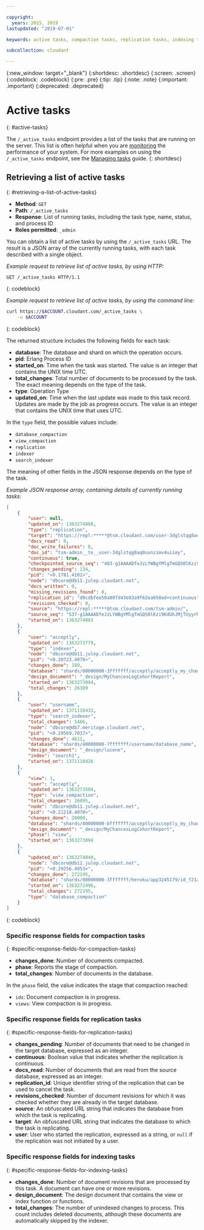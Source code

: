```yaml
---

copyright:
  years: 2015, 2019
lastupdated: "2019-07-01"

keywords: active tasks, compaction tasks, replication tasks, indexing tasks, 

subcollection: cloudant

---
```


{:new_window: target="_blank"}
{:shortdesc: .shortdesc}
{:screen: .screen}
{:codeblock: .codeblock}
{:pre: .pre}
{:tip: .tip}
{:note: .note}
{:important: .important}
{:deprecated: .deprecated}

<!-- Acrolinx: 2018-05-31 -->

# Active tasks
{: #active-tasks}

The `/_active_tasks` endpoint provides a list of the tasks that are running on the server. This list is often helpful when you are [monitoring](/docs/services/Cloudant?topic=cloudant-monitoring-an-ibm-cloudant-cluster#monitoring-an-ibm-cloudant-cluster) the performance of your system. For more examples on using the `/_active_tasks` endpoint,
see the [Managing tasks](/docs/services/Cloudant?topic=cloudant-managing-tasks#managing-tasks) guide.
{: shortdesc}

## Retrieving a list of active tasks
{: #retrieving-a-list-of-active-tasks}

-   **Method**: `GET`
-   **Path**: `/_active_tasks`
-   **Response**: List of running tasks, including the task type, name, status, and process ID
-   **Roles permitted**: `_admin`

You can obtain a list of active tasks by using the `/_active_tasks` URL.
The result is a JSON array of the currently running tasks,
with each task described with a single object.

*Example request to retrieve list of active tasks, by using HTTP:*

```HTTP
GET /_active_tasks HTTP/1.1
```
{: codeblock}

*Example request to retrieve list of active tasks, by using the command line:*

```sh
curl https://$ACCOUNT.cloudant.com/_active_tasks \
	-u $ACCOUNT
```
{: codeblock}

<!--

*Example request to retrieve list of active tasks using Javascript:*

```javascript
var nano = require('nano');
var account = nano('https://$ACCOUNT:$PASSWORD@$ACCOUNT.cloudant.com');
account.request({
	path: '_active_tasks'
}, function (err, body) {
	if (!err) {
		console.log(body);
	}
});
```
{: codeblock}

-->

The returned structure includes the following fields for each task:

-   **database**: The database and shard on which the operation occurs.
-   **pid**: Erlang Process ID
-   **started_on**: Time when the task was started.
	The value is an integer that contains the UNIX time UTC.
-   **total_changes**: Total number of documents to be processed by the task.
	The exact meaning depends on the type of the task.
-   **type**: Operation Type
-   **updated_on**: Time when the last update was made to this task record.
	Updates are made by the job as progress occurs.
	The value is an integer that contains the UNIX time that uses UTC.

In the `type` field,
the possible values include:

-   `database_compaction`
-   `view_compaction`
-   `replication`
-   `indexer`
-   `search_indexer`

The meaning of other fields in the JSON response depends on the type of the task.

*Example JSON response array,
containing details of currently running tasks:*

```json
[
	{
		"user": null,
		"updated_on": 1363274088,
		"type": "replication",
		"target": "https://repl:*****@tsm.cloudant.com/user-3dglstqg8aq0uunzimv4uiimy/",
		"docs_read": 0,
		"doc_write_failures": 0,
		"doc_id": "tsm-admin__to__user-3dglstqg8aq0uunzimv4uiimy",
		"continuous": true,
		"checkpointed_source_seq": "403-g1AAAADfeJzLYWBgYMlgTmGQS0lKzi9KdUhJMjTRyyrNSS3QS87JL01JzCvRy0styQGqY0pkSLL___9_VmIymg5TXDqSHIBkUj1YUxyaJkNcmvJYgCRDA5AC6tuflZhGrPsgGg9ANAJtzMkCAPFSStc",
		"changes_pending": 134,
		"pid": "<0.1781.4101>",
		"node": "dbcore@db11.julep.cloudant.net",
		"docs_written": 0,
		"missing_revisions_found": 0,
		"replication_id": "d0cdbfee50a80fd43e83a9f62ea650ad+continuous",
		"revisions_checked": 0,
		"source": "https://repl:*****@tsm.cloudant.com/tsm-admin/",
		"source_seq": "537-g1AAAADfeJzLYWBgYMlgTmGQS0lKzi9KdUhJMjTUyyrNSS3QS87JL01JzCvRy0styQGqY0pkSLL___9_VmI9mg4jXDqSHIBkUj1WTTityWMBkgwNQAqob39WYhextkE0HoBoBNo4MQsAFuVLVQ",
		"started_on": 1363274083
	},
	{
		"user": "acceptly",
		"updated_on": 1363273779,
		"type": "indexer",
		"node": "dbcore@db11.julep.cloudant.net",
		"pid": "<0.20723.4070>",
		"changes_done": 189,
		"database": "shards/00000000-3fffffff/acceptly/acceptly_my_chances_logs_live.1321035717",
		"design_document": "_design/MyChancesLogCohortReport",
		"started_on": 1363273094,
		"total_changes": 26389
	},
	{
		"user": "username",
		"updated_on": 1371118433,
		"type": "search_indexer",
		"total_changes": 5466,
		"node": "dbcore@db7.meritage.cloudant.net",
		"pid": "<0.29569.7037>",
		"changes_done": 4611,
		"database": "shards/40000000-7fffffff/username/database_name",
		"design_document": "_design/lucene",
		"index": "search1",
		"started_on": 1371118426
	},
	{
		"view": 1,
		"user": "acceptly",
		"updated_on": 1363273504,
		"type": "view_compaction",
		"total_changes": 26095,
		"node": "dbcore@db11.julep.cloudant.net",
		"pid": "<0.21218.4070>",
		"changes_done": 20000,
		"database": "shards/80000000-bfffffff/acceptly/acceptly_my_chances_logs_live.1321035717",
		"design_document": "_design/MyChancesLogCohortReport",
		"phase": "view",
		"started_on": 1363273094
	},
	{
		"updated_on": 1363274040,
		"node": "dbcore@db11.julep.cloudant.net",
		"pid": "<0.29256.4053>",
		"changes_done": 272195,
		"database": "shards/00000000-3fffffff/heroku/app3245179/id_f21a08b7005e_logs.1346083461",
		"started_on": 1363272496,
		"total_changes": 272195,
		"type": "database_compaction"
	}
]
```
{: codeblock}

### Specific response fields for compaction tasks
{: #specific-response-fields-for-compaction-tasks}

-   **changes_done**: Number of documents compacted.
-   **phase**: Reports the stage of compaction.
-   **total_changes**: Number of documents in the database.

In the `phase` field, the value indicates the stage that compaction reached:

-   `ids`: Document compaction is in progress.
-   `views`: View compaction is in progress.

### Specific response fields for replication tasks
{: #specific-response-fields-for-replication-tasks}

-   **changes_pending**: Number of documents that need to be changed in the target database,
	expressed as an integer.
-   **continuous**: Boolean value that indicates whether the replication is continuous.
-   **docs_read**: Number of documents that are read from the source database,
	expressed as an integer.
-   **replication_id**: Unique identifier string of the replication that can be used to cancel the task.
-   **revisions_checked**: Number of document revisions for which it was checked
	whether they are already in the target database.
-   **source**: An obfuscated URL string that indicates the database from which the task is replicating.
-   **target**: An obfuscated URL string that indicates the database to which the task is replicating.
-   **user**: User who started the replication, expressed as a string,
	or `null` if the replication was not initiated by a user.

### Specific response fields for indexing tasks
{: #specific-response-fields-for-indexing-tasks}

-   **changes_done**: Number of document revisions that are processed by this task.
	A document can have one or more revisions.
-   **design_document**: The design document that contains the view or index function or functions.
-   **total_changes**: The number of unindexed changes to process. This count includes deleted documents, although these documents are automatically skipped by the indexer.
